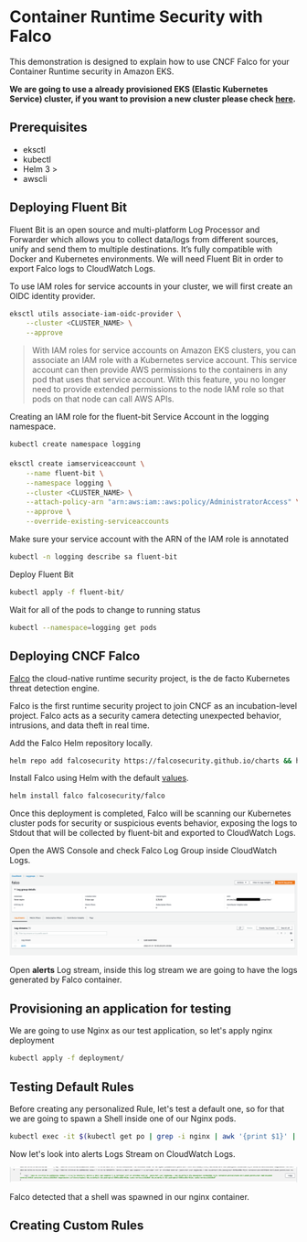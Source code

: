 # Container Runtime Security with Falco

This demonstration is designed to explain how to use CNCF Falco for your Container Runtime security in Amazon EKS.

**We are going to use a already provisioned EKS (Elastic Kubernetes Service) cluster, if you want to provision a new cluster please check [here](https://docs.aws.amazon.com/eks/latest/userguide/getting-started-eksctl.html).**

## Prerequisites

- eksctl
- kubectl
- Helm 3 >
- awscli

## Deploying Fluent Bit

Fluent Bit is an open source and multi-platform Log Processor and Forwarder which allows you to collect data/logs from different sources, unify and send them to multiple destinations. It’s fully compatible with Docker and Kubernetes environments. We will need Fluent Bit in order to export Falco logs to CloudWatch Logs.

To use IAM roles for service accounts in your cluster, we will first create an OIDC identity provider.

```bash
eksctl utils associate-iam-oidc-provider \
    --cluster <CLUSTER_NAME> \
    --approve
```

> With IAM roles for service accounts on Amazon EKS clusters, you can associate an IAM role with a Kubernetes service account. This service account can then provide AWS permissions to the containers in any pod that uses that service account. With this feature, you no longer need to provide extended permissions to the node IAM role so that pods on that node can call AWS APIs.

Creating an IAM role for the fluent-bit Service Account in the logging namespace.

```bash
kubectl create namespace logging

eksctl create iamserviceaccount \
    --name fluent-bit \
    --namespace logging \
    --cluster <CLUSTER_NAME> \
    --attach-policy-arn "arn:aws:iam::aws:policy/AdministratorAccess" \
    --approve \
    --override-existing-serviceaccounts
```

Make sure your service account with the ARN of the IAM role is annotated

```bash
kubectl -n logging describe sa fluent-bit
```

Deploy Fluent Bit

```bash
kubectl apply -f fluent-bit/
```

Wait for all of the pods to change to running status

```bash
kubectl --namespace=logging get pods
```

## Deploying CNCF Falco

[Falco](https://falco.org/) the cloud-native runtime security project, is the de facto Kubernetes threat detection engine.

Falco is the first runtime security project to join CNCF as an incubation-level project. Falco acts as a security camera detecting unexpected behavior, intrusions, and data theft in real time.

Add the Falco Helm repository locally.

```bash
helm repo add falcosecurity https://falcosecurity.github.io/charts && helm repo update
```

Install Falco using Helm with the default [values](https://github.com/falcosecurity/charts/blob/master/falco/values.yaml).

```bash
helm install falco falcosecurity/falco
```

Once this deployment is completed, Falco will be scanning our Kubernetes cluster pods for security or suspicious events behavior, exposing the logs to Stdout that will be collected by fluent-bit and exported to CloudWatch Logs.

Open the AWS Console and check Falco Log Group inside CloudWatch Logs.

<p align="center"> 
<img src="images/falco01.png">
</p>

Open **alerts** Log stream, inside this log stream we are going to have the logs generated by Falco container.


## Provisioning an application for testing

We are going to use Nginx as our test application, so let's apply nginx deployment

```bash
kubectl apply -f deployment/
```

## Testing Default Rules

Before creating any personalized Rule, let's test a default one, so for that we are going to spawn a Shell inside one of our Nginx pods.

```bash
kubectl exec -it $(kubectl get po | grep -i nginx | awk '{print $1}' | head -n1) -- /bin/bash
```

Now let's look into alerts Logs Stream on CloudWatch Logs.

<p align="center"> 
<img src="images/falco02.png">
</p>

Falco detected that a shell was spawned in our nginx container.

## Creating Custom Rules